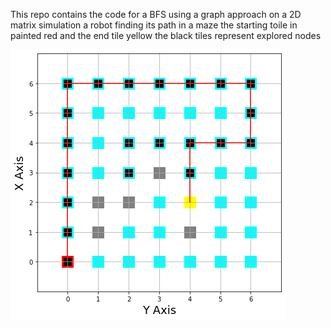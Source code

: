 This repo contains the code for a BFS using a graph approach on a 2D matrix
simulation a robot finding its path in a maze
the starting toile in painted red and the end tile yellow
the black tiles represent explored nodes



![Agent Found Its Path!](DFS_graph.png)

